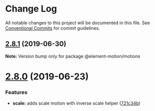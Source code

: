 # Change Log

All notable changes to this project will be documented in this file.
See [Conventional Commits](https://conventionalcommits.org) for commit guidelines.

## [2.8.1](https://github.com/element-motion/element-motion/compare/v2.8.1-alpha.3...v2.8.1) (2019-06-30)

**Note:** Version bump only for package @element-motion/motions





# [2.8.0](https://github.com/element-motion/element-motion/compare/v2.7.0...v2.8.0) (2019-06-23)


### Features

* **scale:** adds scale motion with inverse scale helper ([721c34b](https://github.com/element-motion/element-motion/commit/721c34b))
